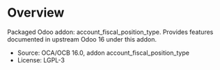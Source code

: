 # Overview

Packaged Odoo addon: account_fiscal_position_type. Provides features documented in upstream Odoo 16 under this addon.

- Source: OCA/OCB 16.0, addon account_fiscal_position_type
- License: LGPL-3
